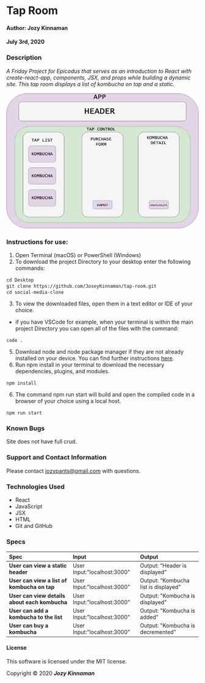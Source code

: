 # **Tap Room**

#### Author: **Jozy Kinnaman**
#### July 3rd, 2020

### Description

_A Friday Project for Epicodus that serves as an introduction to React with create-react-app, components, JSX, and props while building a dynamic site. This tap room displays a list of kombucha on tap and a static._

![Wireframe](src/img/tap-room.jpg)

### Instructions for use:

1. Open Terminal (macOS) or PowerShell (Windows)
2. To download the project Directory to your desktop enter the following commands:
```
cd Desktop
git clone https://github.com/JoseyKinnaman/tap-room.git
cd social-media-clone
```
3. To view the downloaded files, open them in a text editor or IDE of your choice.
* if you have VSCode for example, when your terminal is within the main project Directory you can open all of the files with the command:
```
code .
```
5. Download node and node package manager if they are not already installed on your device. You can find further instructions [here](https://www.learnhowtoprogram.com/intermediate-javascript/getting-started-with-javascript-8d3b52cf-3755-481d-80c5-46f1d3a8ffeb/installing-node-js-14f2721a-61e0-44b3-af1f-73f17348c8f4).
5. Run npm install in your terminal to download the necessary dependencies, plugins, and modules.
```
npm install
```
6. The command npm run start will build and open the compiled code in a browser of your choice using a local host.
```
npm run start
```

### Known Bugs

Site does not have full crud.

### Support and Contact Information

Please contact jozypants@gmail.com with questions. 

### Technologies Used

* React
* JavaScript
* JSX
* HTML
* Git and GitHub

### Specs
| Spec | Input | Output |
| :------------- | :------------- | :------------- |
| **User can view a static header** | User Input:"localhost:3000" | Output: “Header is displayed" |
| **User can view a list of kombucha on tap** | User Input:"localhost:3000" | Output: “Kombucha list is displayed" |
| **User can view details about each kombucha** | User Input:"localhost:3000" | Output: "Kombucha is displayed" |
| **User can add a kombucha to the list** | User Input:"localhost:3000" | Output: "Kombucha is added" |
| **User can buy a kombucha** | User Input:"localhost:3000" | Output: "Kombucha is decremented" |

#### License

This software is licensed under the MIT license.

Copyright © 2020 **_Jozy Kinnaman_**
